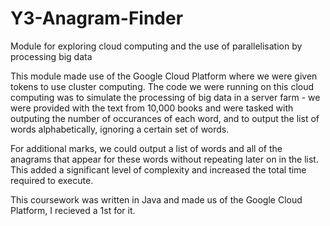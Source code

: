 # Y3-Anagram-Finder
Module for exploring cloud computing and the use of parallelisation by processing big data

This module made use of the Google Cloud Platform where we were given tokens to use cluster computing. The code we were running on this cloud computing was to simulate the processing of big data in a server farm - we were provided with the text from 10,000 books and were tasked with outputing the number of occurances of each word, and to output the list of words alphabetically, ignoring a certain set of words.

For additional marks, we could output a list of words and all of the anagrams that appear for these words without repeating later on in the list. This added a significant level of complexity and increased the total time required to execute.

This coursework was written in Java and made us of the Google Cloud Platform, I recieved a 1st for it.
